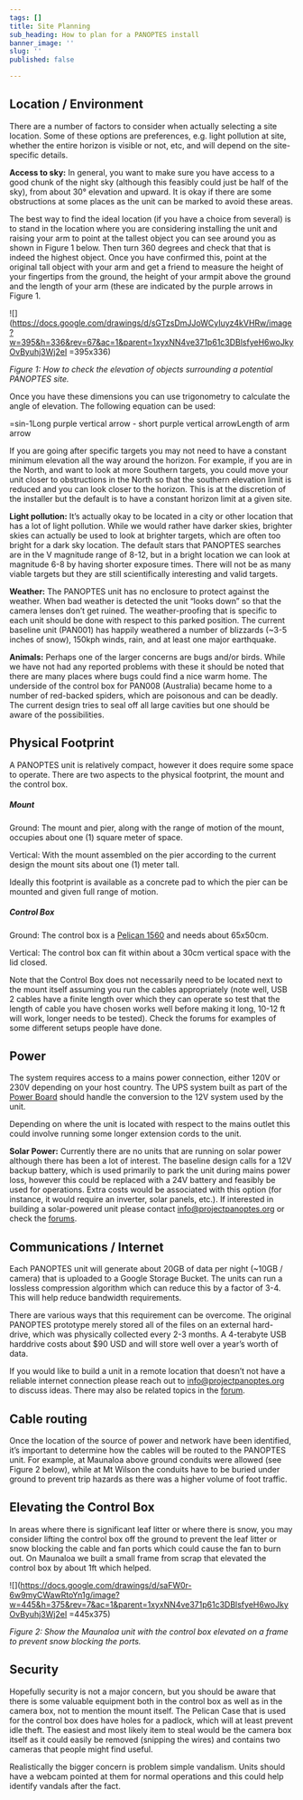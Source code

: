 ```yaml
---
tags: []
title: Site Planning
sub_heading: How to plan for a PANOPTES install
banner_image: ''
slug: ''
published: false

---
```

## Location / Environment

There are a number of factors to consider when actually selecting a site location. Some of these options are preferences, e.g. light pollution at site, whether the entire horizon is visible or not, etc, and will depend on the site-specific details.

**Access to sky:** In general, you want to make sure you have access to a good chunk of the night sky (although this feasibly could just be half of the sky), from about 30° elevation and upward. It is okay if there are some obstructions at some places as the unit can be marked to avoid these areas.

The best way to find the ideal location (if you have a choice from several) is to stand in the location where you are considering installing the unit and raising your arm to point at the tallest object you can see around you as shown in Figure 1 below. Then turn 360 degrees and check that that is indeed the highest object. Once you have confirmed this, point at the original tall object with your arm and get a friend to measure the height of your fingertips from the ground, the height of your armpit above the ground and the length of your arm (these are indicated by the purple arrows in Figure 1.

![](https://docs.google.com/drawings/d/sGTzsDmJJoWCyIuyz4kVHRw/image?w=395&h=336&rev=67&ac=1&parent=1xyxNN4ve371p61c3DBlsfyeH6woJkyOvByuhj3Wj2eI =395x336)

_Figure 1: How to check the elevation of objects surrounding a potential PANOPTES site._

Once you have these dimensions you can use trigonometry to calculate the angle of elevation. The following equation can be used:

=sin-1Long purple vertical arrow - short purple vertical arrowLength of arm arrow

  
If you are going after specific targets you may not need to have a constant minimum elevation all the way around the horizon. For example, if you are in the North, and want to look at more Southern targets, you could move your unit closer to obstructions in the North so that the southern elevation limit is reduced and you can look closer to the horizon. This is at the discretion of the installer but the default is to have a constant horizon limit at a given site.

**Light pollution:** It’s actually okay to be located in a city or other location that has a lot of light pollution. While we would rather have darker skies, brighter skies can actually be used to look at brighter targets, which are often too bright for a dark sky location. The default stars that PANOPTES searches are in the V magnitude range of 8-12, but in a bright location we can look at magnitude 6-8 by having shorter exposure times. There will not be as many viable targets but they are still scientifically interesting and valid targets.

**Weather:** The PANOPTES unit has no enclosure to protect against the weather. When bad weather is detected the unit “looks down” so that the camera lenses don’t get ruined. The weather-proofing that is specific to each unit should be done with respect to this parked position. The current baseline unit (PAN001) has happily weathered a number of blizzards (\~3-5 inches of snow), 150kph winds, rain, and at least one major earthquake.

**Animals:** Perhaps one of the larger concerns are bugs and/or birds. While we have not had any reported problems with these it should be noted that there are many places where bugs could find a nice warm home. The underside of the control box for PAN008 (Australia) became home to a number of red-backed spiders, which are poisonous and can be deadly. The current design tries to seal off all large cavities but one should be aware of the possibilities.

## Physical Footprint

A PANOPTES unit is relatively compact, however it does require some space to operate. There are two aspects to the physical footprint, the mount and the control box.

##### Mount

Ground: The mount and pier, along with the range of motion of the mount, occupies about one (1) square meter of space.

Vertical: With the mount assembled on the pier according to the current design the mount sits about one (1) meter tall.

Ideally this footprint is available as a concrete pad to which the pier can be mounted and given full range of motion.

##### Control Box

Ground: The control box is a [Pelican 1560](https://www.pelican.com/us/en/product/cases/protector/1560) and needs about 65x50cm.

Vertical: The control box can fit within about a 30cm vertical space with the lid closed.

Note that the Control Box does not necessarily need to be located next to the mount itself assuming you run the cables appropriately (note well, USB 2 cables have a finite length over which they can operate so test that the length of cable you have chosen works well before making it long, 10-12 ft will work, longer needs to be tested). Check the forums for examples of some different setups people have done.

## Power

The system requires access to a mains power connection, either 120V or 230V depending on your host country. The UPS system built as part of the [Power Board](https://docs.google.com/document/d/1A91cS6mInqHBecLHhUG1eggTJb13dPNvwCaTSvFpjB8/edit?usp=sharing) should handle the conversion to the 12V system used by the unit.

Depending on where the unit is located with respect to the mains outlet this could involve running some longer extension cords to the unit.

**Solar Power:** Currently there are no units that are running on solar power although there has been a lot of interest. The baseline design calls for a 12V backup battery, which is used primarily to park the unit during mains power loss, however this could be replaced with a 24V battery and feasibly be used for operations. Extra costs would be associated with this option (for instance, it would require an inverter, solar panels, etc.). If interested in building a solar-powered unit please contact [info@projectpanoptes.org](mailto:info@projectpanoptes.org) or check the [forums](https://forum.projectpanoptes.org).

## Communications / Internet

Each PANOPTES unit will generate about 20GB of data per night (\~10GB / camera) that is uploaded to a Google Storage Bucket. The units can run a lossless compression algorithm which can reduce this by a factor of 3-4. This will help reduce bandwidth requirements.

There are various ways that this requirement can be overcome. The original PANOPTES prototype merely stored all of the files on an external hard-drive, which was physically collected every 2-3 months. A 4-terabyte USB harddrive costs about $90 USD and will store well over a year’s worth of data.

If you would like to build a unit in a remote location that doesn’t not have a reliable internet connection please reach out to [info@projectpanoptes.org](mailto:info@projectpanoptes.org) to discuss ideas. There may also be related topics in the [forum](https://forum.projectpanoptes.org).

## Cable routing

Once the location of the source of power and network have been identified, it’s important to determine how the cables will be routed to the PANOPTES unit. For example, at Maunaloa above ground conduits were allowed (see Figure 2 below), while at Mt Wilson the conduits have to be buried under ground to prevent trip hazards as there was a higher volume of foot traffic.

## Elevating the Control Box

In areas where there is significant leaf litter or where there is snow, you may consider lifting the control box off the ground to prevent the leaf litter or snow blocking the cable and fan ports which could cause the fan to burn out. On Maunaloa we built a small frame from scrap that elevated the control box by about 1ft which helped.

![](https://docs.google.com/drawings/d/saFW0r-6w9myCWawRtoYn1g/image?w=445&h=375&rev=7&ac=1&parent=1xyxNN4ve371p61c3DBlsfyeH6woJkyOvByuhj3Wj2eI =445x375)

_Figure 2: Show the Maunaloa unit with the control box elevated on a frame to prevent snow blocking the ports._

## Security

Hopefully security is not a major concern, but you should be aware that there is some valuable equipment both in the control box as well as in the camera box, not to mention the mount itself. The Pelican Case that is used for the control box does have holes for a padlock, which will at least prevent idle theft. The easiest and most likely item to steal would be the camera box itself as it could easily be removed (snipping the wires) and contains two cameras that people might find useful.

  
Realistically the bigger concern is problem simple vandalism. Units should have a webcam pointed at them for normal operations and this could help identify vandals after the fact.